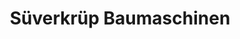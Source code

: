 ---
title: "Süverkrüp Baumaschinen"
url: /neudorf-bornstein/sueverkruep-baumaschinen/
shop: Autohaus
---